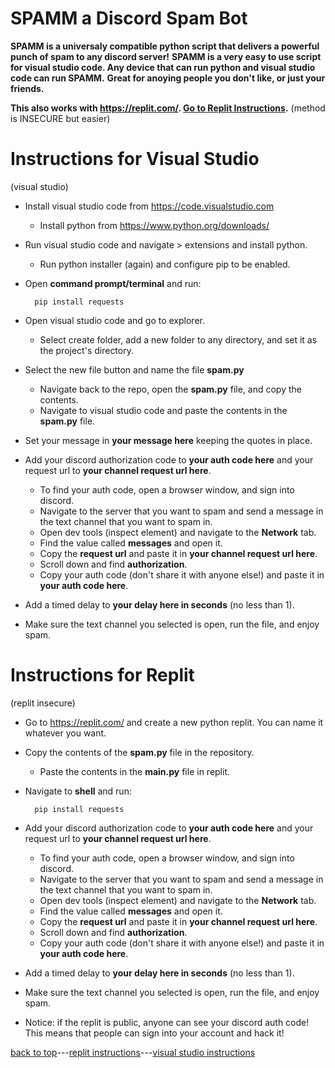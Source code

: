 # SPAMM a Discord Spam Bot

**SPAMM is a universaly compatible python script that delivers a powerful punch of spam to any discord server!**
**SPAMM is a very easy to use script for visual studio code. Any device that can run python and visual studio code can run SPAMM.**
**Great for anoying people you don't like, or just your friends.**

**This also works with https://replit.com/. [Go to Replit Instructions](#instructions-for-replit).** (method is INSECURE but easier)

# Instructions for Visual Studio
(visual studio)
- Install visual studio code from https://code.visualstudio.com
  - Install python from https://www.python.org/downloads/

- Run visual studio code and navigate > extensions and install python.
  - Run python installer (again) and configure pip to be enabled.

- Open **command prompt/terminal** and run:

        pip install requests

- Open visual studio code and go to explorer.
  - Select create folder, add a new folder to any directory, and set it as the project's directory.

- Select the new file button and name the file **spam.py**
  - Navigate back to the repo, open the **spam.py** file, and copy the contents.
  - Navigate to visual studio code and paste the contents in the **spam.py** file.

- Set your message in **your message here** keeping the quotes in place.

- Add your discord authorization code to **your auth code here** and your request url to **your channel request url here**.
  - To find your auth code, open a browser window, and sign into discord.
  - Navigate to the server that you want to spam and send a message in the text channel that you want to spam in.
  - Open dev tools (inspect element) and navigate to the **Network** tab.
  - Find the value called **messages** and open it.
  - Copy the **request url** and paste it in **your channel request url here**.
  - Scroll down and find **authorization**.
  - Copy your auth code (don't share it with anyone else!) and paste it in **your auth code here**.

- Add a timed delay to **your delay here in seconds** (no less than 1).

- Make sure the text channel you selected is open, run the file, and enjoy spam.

# Instructions for Replit
(replit insecure)
- Go to https://replit.com/ and create a new python replit. You can name it whatever you want.

- Copy the contents of the **spam.py** file in the repository.
  - Paste the contents in the **main.py** file in replit.

- Navigate to **shell** and run:

        pip install requests

- Add your discord authorization code to **your auth code here** and your request url to **your channel request url here**.
  - To find your auth code, open a browser window, and sign into discord.
  - Navigate to the server that you want to spam and send a message in the text channel that you want to spam in.
  - Open dev tools (inspect element) and navigate to the **Network** tab.
  - Find the value called **messages** and open it.
  - Copy the **request url** and paste it in **your channel request url here**.
  - Scroll down and find **authorization**.
  - Copy your auth code (don't share it with anyone else!) and paste it in **your auth code here**.

- Add a timed delay to **your delay here in seconds** (no less than 1).

- Make sure the text channel you selected is open, run the file, and enjoy spam.

- Notice: if the replit is public, anyone can see your discord auth code! This means that people can sign into your account and hack it!

[back to top](#spamm-a-discord-spam-bot)---[replit instructions](#instructions-for-replit)---[visual studio instructions](#instructions-for-visual-studio)
